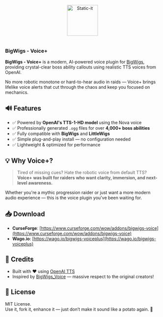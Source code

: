 <p align="center">
  <img src="https://wsrv.nl/?url=https://assets.alca.dev/voiceplus_logo.png" alt="Static-it" height="100" width="auto" />
</p>

#
### BigWigs - Voice+

**BigWigs - Voice+** is a modern, AI-powered voice plugin for [BigWigs](https://www.curseforge.com/wow/addons/big-wigs), providing crystal-clear boss ability callouts using realistic TTS voices from OpenAI.

No more robotic monotone or hard-to-hear audio in raids — Voice+ brings lifelike voice alerts that cut through the chaos and keep you focused on mechanics.

## 🔊 Features

- ✅ Powered by **OpenAI's TTS-1-HD model** using the Nova voice  
- ✅ Professionally generated `.ogg` files for over **4,000+ boss abilities**
- ✅ Fully compatible with **BigWigs** and **LittleWigs**
- ✅ Simple plug-and-play install — no configuration needed
- ✅ Lightweight & optimized for performance

## 💡 Why Voice+?

> Tired of missing cues? Hate the robotic voice from default TTS?  
> **Voice+ was built for raiders who want clarity, immersion, and next-level awareness.**

Whether you're a mythic progression raider or just want a more modern audio experience — this is the voice plugin you've been waiting for.

## 📥 Download

- **CurseForge**: [https://www.curseforge.com/wow/addons/bigwigs-voice](https://www.curseforge.com/wow/addons/bigwigs-voice)
- **Wago.io**: [https://wago.io/bigwigs-voiceplus](https://wago.io/bigwigs-voiceplus)

## 🙌 Credits

- Built with ❤️ using [OpenAI TTS](https://platform.openai.com/docs/guides/text-to-speech)
- Inspired by [BigWigs_Voice](https://github.com/BigWigsMods/BigWigs_Voice) — massive respect to the original creators!

## 📜 License

MIT License.  
Use it, fork it, enhance it — just don’t make it sound like a potato again. 🥔


